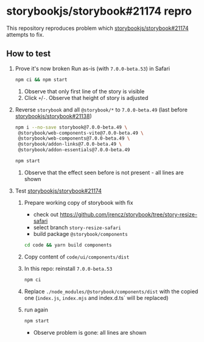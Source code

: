 # storybookjs/storybook#21174 repro

This repository reproduces problem which 
[storybookjs/storybook#21174](https://github.com/storybookjs/storybook/pull/21174)
attempts to fix.

## How to test

1.  Prove it's now broken
    Run as-is (with `7.0.0-beta.53`) in Safari
    ```bash
    npm ci && npm start
    ```

    1. Observe that only first line of the story is visible
    2. Click `+`/`-`. Observe that height of story is adjusted

2.  Reverse `storybook` and all `@storybook/*` to `7.0.0-beta.49` (last before
    [storybookjs/storybook#21138](https://github.com/storybookjs/storybook/pull/21138))
    ```bash
    npm i --no-save storybook@7.0.0-beta.49 \
     @storybook/web-components-vite@7.0.0-beta.49 \
     @storybook/web-components@7.0.0-beta.49 \
     @storybook/addon-links@7.0.0-beta.49 \
     @storybook/addon-essentials@7.0.0-beta.49
    ```
    ```bash
    npm start
    ```
    
    1. Observe that the effect seen before is not present - all lines are shown

3.  Test [storybookjs/storybook#21174](https://github.com/storybookjs/storybook/pull/21174)

    1.  Prepare working copy of storybook with fix
        - check out https://github.com/jrencz/storybook/tree/story-resize-safari
        - select branch `story-resize-safari`
        - build package `@storybook/components`
        ```bash
        cd code && yarn build components
        ```
    2.  Copy content of `code/ui/components/dist`
    
    3. In this repo: reinstall `7.0.0-beta.53`
        ```bash
        npm ci
        ```
    4. Replace `./node_modules/@storybook/components/dist` with the copied one
       (`index.js`, `index.mjs` and ìndex.d.ts` will be replaced)

    4. run again
       ```bash
       npm start
       ```
       
       - Observe problem is gone: all lines are shown
